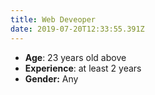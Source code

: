 ```yaml
---
title: Web Deveoper
date: 2019-07-20T12:33:55.391Z
---
```

* **Age**: 23 years old above
* **Experience**: at least 2 years
* **Gender:** Any
